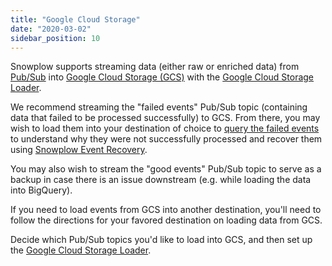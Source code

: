 ```yaml
---
title: "Google Cloud Storage"
date: "2020-03-02"
sidebar_position: 10
---
```


Snowplow supports streaming data (either raw or enriched data) from [Pub/Sub](https://cloud.google.com/pubsub/) into [Google Cloud Storage (GCS)](https://cloud.google.com/storage/) with the [Google Cloud Storage Loader](/docs/destinations/warehouses-and-lakes/google-cloud-storage/index.md). 

We recommend streaming the "failed events" Pub/Sub topic (containing data that failed to be processed successfully) to GCS. From there, you may wish to load them into your destination of choice to [query the failed events](/docs/managing-data-quality/failed-events/failed-events-in-athena-and-bigquery/index.md) to understand why they were not successfully processed and recover them using [Snowplow Event Recovery](https://github.com/snowplow-incubator/snowplow-event-recovery).

You may also wish to stream the "good events" Pub/Sub topic to serve as a backup in case there is an issue downstream (e.g. while loading the data into BigQuery).  

If you need to load events from GCS into another destination, you'll need to follow the directions for your favored destination on loading data from GCS. 

Decide which Pub/Sub topics you'd like to load into GCS, and then set up the [Google Cloud Storage Loader](/docs/destinations/warehouses-and-lakes/google-cloud-storage/index.md).